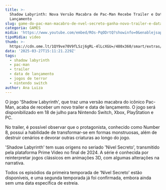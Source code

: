 ```yaml
---
title: >-
  Shadow Labyrinth: Nova Versão Macabra de Pac-Man Recebe Trailer e Data de
  Lançamento
slug: game-do-pac-man-macabro-de-nvel-secreto-ganha-novo-trailer-e-data
categoria: GAMES
midia: 'https://www.youtube.com/embed/ROs-PqODrtQ?showinfo=0&enablejsapi=1'
tipoMidia: video
thumb: >-
  https://cdn.ome.lt/1QY9ve70V9fLSzj6gRL-4lLcXGU=/480x360/smart/extras/conteudos/Captura_de_tela_2025-03-27_114953.png
data: '2025-03-27T15:11:21.229Z'
tags:
  - shadow labyrinth
  - pac-man
  - trailer
  - data de lançamento
  - jogos de terror
  - nintendo switch
author: Ana Luiza
---
```


O jogo 'Shadow Labyrinth', que traz uma versão macabra do icônico Pac-Man, acaba de receber um novo trailer e data de lançamento. O jogo será disponibilizado em 18 de julho para Nintendo Switch, Xbox, PlayStation e PC.

No trailer, é possível observar que o protagonista, conhecido como Number 8, possui a habilidade de transformar-se em formas monstruosas, além de destruir cenários e devorar outras criaturas ao longo do jogo.

'Shadow Labyrinth' tem suas origens no seriado 'Nível Secreto', transmitido pela plataforma Prime Video no final de 2024. A série é conhecida por reinterpretar jogos clássicos em animações 3D, com algumas alterações na narrativa.

Todos os episódios da primeira temporada de 'Nível Secreto' estão disponíveis, e uma segunda temporada já foi confirmada, embora ainda sem uma data específica de estreia.
